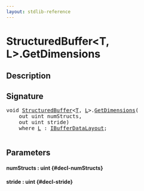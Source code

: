 ```yaml
---
layout: stdlib-reference
---
```


# StructuredBuffer\<T, L\>\.GetDimensions

## Description





## Signature 

<pre>
void <a href="/stdlib-reference/types/StructuredBuffer/index" class="code_type">StructuredBuffer</a>&lt;<a href="/stdlib-reference/types/StructuredBuffer/index#typeparam-T" class="code_type">T</a>, <a href="/stdlib-reference/types/StructuredBuffer/index#typeparam-L" class="code_type">L</a>&gt;.<a href="/stdlib-reference/types/StructuredBuffer/GetDimensions">GetDimensions</a>(
    out uint <span class='code_param'>numStructs</span>,
    out uint <span class='code_param'>stride</span>)
    <span class='code_keyword'>where</span> <a href="/stdlib-reference/types/StructuredBuffer/index#typeparam-L" class="code_type">L</a> : <a href="/stdlib-reference/interfaces/IBufferDataLayout/index">IBufferDataLayout</a>;

</pre>

## Parameters

#### numStructs  : uint {#decl-numStructs}
#### stride  : uint {#decl-stride}

